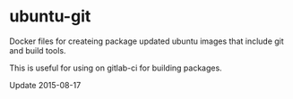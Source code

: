 # ubuntu-git

Docker files for createing package updated ubuntu images that include git and build tools.  

This is useful for using on gitlab-ci for building packages.

Update 2015-08-17
